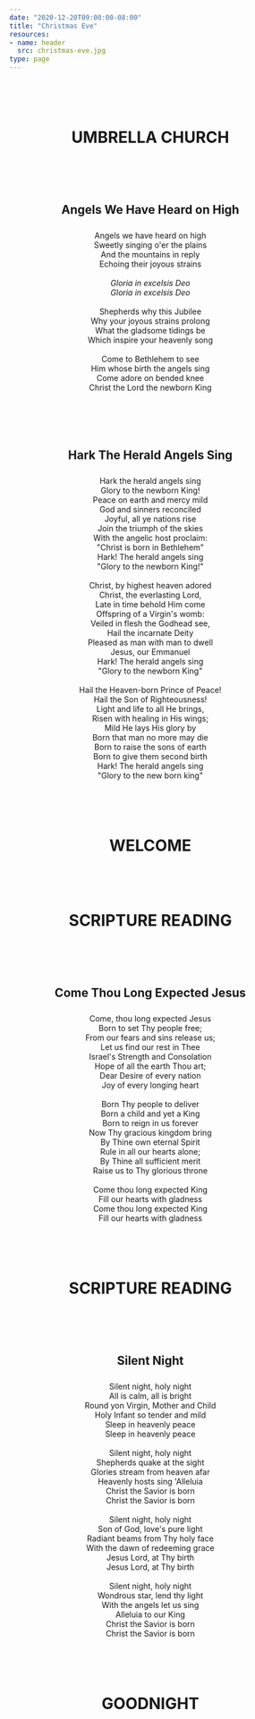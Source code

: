 ```yaml
---
date: "2020-12-20T09:00:00-08:00"
title: "Christmas Eve"
resources:
- name: header
  src: christmas-eve.jpg
type: page
---
```

<style>
  h1 {
    margin-top: 100px;
    margin-bottom: 100px;
  }
  h2 {
    margin-top: 100px;
    margin-bottom: 25px;
  }
</style>
<div style="text-align: center;">

<h1>UMBRELLA CHURCH</h1>

<h2>Angels We Have Heard on High</h2>

<p>
Angels we have heard on high<br />
Sweetly singing o'er the plains<br />
And the mountains in reply<br />
Echoing their joyous strains<br />
<br />
<i>Gloria in excelsis Deo</i><br />
<i>Gloria in excelsis Deo</i><br />
<br />
Shepherds why this Jubilee<br />
Why your joyous strains prolong<br />
What the gladsome tidings be<br />
Which inspire your heavenly song<br />
<br />
Come to Bethlehem to see<br />
Him whose birth the angels sing<br />
Come adore on bended knee<br />
Christ the Lord the newborn King<br />
</p>

<h2>Hark The Herald Angels Sing</h2>

<p>
Hark the herald angels sing<br />
Glory to the newborn King!<br />
Peace on earth and mercy mild<br />
God and sinners reconciled<br />
Joyful, all ye nations rise<br />
Join the triumph of the skies<br />
With the angelic host proclaim:<br />
"Christ is born in Bethlehem"<br />
Hark! The herald angels sing<br />
"Glory to the newborn King!"<br />
<br />
Christ, by highest heaven adored<br />
Christ, the everlasting Lord,<br />
Late in time behold Him come<br />
Offspring of a Virgin's womb:<br />
Veiled in flesh the Godhead see,<br />
Hail the incarnate Deity<br />
Pleased as man with man to dwell<br />
Jesus, our Emmanuel<br />
Hark! The herald angels sing<br />
"Glory to the newborn King"<br />
<br />
Hail the Heaven-born Prince of Peace!<br />
Hail the Son of Righteousness!<br />
Light and life to all He brings,<br />
Risen with healing in His wings;<br />
Mild He lays His glory by<br />
Born that man no more may die<br />
Born to raise the sons of earth<br />
Born to give them second birth<br />
Hark! The herald angels sing<br />
"Glory to the new born king"<br />
</p>

<h1>WELCOME</h1>

<h1>SCRIPTURE READING</h1>

<h2>Come Thou Long Expected Jesus</h2>

<p>
Come, thou long expected Jesus<br />
Born to set Thy people free;<br />
From our fears and sins release us;<br />
Let us find our rest in Thee<br />
Israel's Strength and Consolation<br />
Hope of all the earth Thou art;<br />
Dear Desire of every nation<br />
Joy of every longing heart<br />
<br />
Born Thy people to deliver<br />
Born a child and yet a King<br />
Born to reign in us forever<br />
Now Thy gracious kingdom bring<br />
By Thine own eternal Spirit<br />
Rule in all our hearts alone;<br />
By Thine all sufficient merit<br />
Raise us to Thy glorious throne<br />
<br />
Come thou long expected King<br />
Fill our hearts with gladness<br />
Come thou long expected King<br />
Fill our hearts with gladness<br />
</p>

<h1>SCRIPTURE READING</h1>

<h2>Silent Night</h2>

<p>
Silent night, holy night<br />
All is calm, all is bright<br />
Round yon Virgin, Mother and Child<br />
Holy Infant so tender and mild<br />
Sleep in heavenly peace<br />
Sleep in heavenly peace<br />
 <br />
Silent night, holy night<br />
Shepherds quake at the sight<br />
Glories stream from heaven afar<br />
Heavenly hosts sing 'Alleluia<br />
Christ the Savior is born<br />
Christ the Savior is born<br />
 <br />
Silent night, holy night<br />
Son of God, love's pure light<br />
Radiant beams from Thy holy face<br />
With the dawn of redeeming grace<br />
Jesus Lord, at Thy birth<br />
Jesus Lord, at Thy birth<br />
 <br />
Silent night, holy night<br />
Wondrous star, lend thy light<br />
With the angels let us sing<br />
Alleluia to our King<br />
Christ the Savior is born<br />
Christ the Savior is born<br />
</p>

<h1>GOODNIGHT</h1>

</div>
